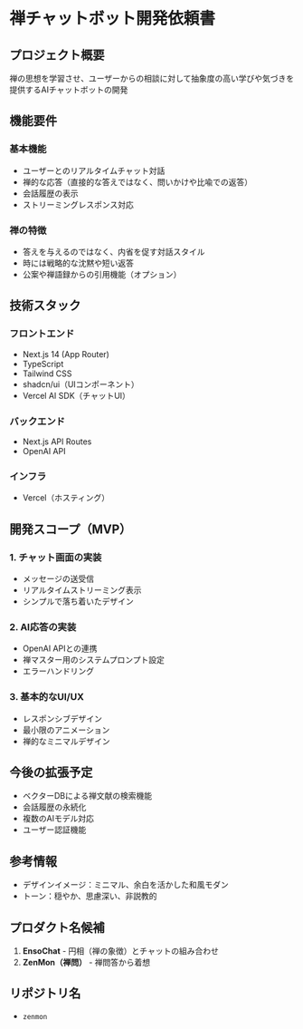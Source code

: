 # 禅チャットボット開発依頼書

## プロジェクト概要
禅の思想を学習させ、ユーザーからの相談に対して抽象度の高い学びや気づきを提供するAIチャットボットの開発

## 機能要件

### 基本機能
- ユーザーとのリアルタイムチャット対話
- 禅的な応答（直接的な答えではなく、問いかけや比喩での返答）
- 会話履歴の表示
- ストリーミングレスポンス対応

### 禅の特徴
- 答えを与えるのではなく、内省を促す対話スタイル
- 時には戦略的な沈黙や短い返答
- 公案や禅語録からの引用機能（オプション）

## 技術スタック

### フロントエンド
- Next.js 14 (App Router)
- TypeScript
- Tailwind CSS
- shadcn/ui（UIコンポーネント）
- Vercel AI SDK（チャットUI）

### バックエンド
- Next.js API Routes
- OpenAI API

### インフラ
- Vercel（ホスティング）

## 開発スコープ（MVP）

### 1. チャット画面の実装
- メッセージの送受信
- リアルタイムストリーミング表示
- シンプルで落ち着いたデザイン

### 2. AI応答の実装
- OpenAI APIとの連携
- 禅マスター用のシステムプロンプト設定
- エラーハンドリング

### 3. 基本的なUI/UX
- レスポンシブデザイン
- 最小限のアニメーション
- 禅的なミニマルデザイン

## 今後の拡張予定
- ベクターDBによる禅文献の検索機能
- 会話履歴の永続化
- 複数のAIモデル対応
- ユーザー認証機能

## 参考情報
- デザインイメージ：ミニマル、余白を活かした和風モダン
- トーン：穏やか、思慮深い、非説教的

## プロダクト名候補
1. **EnsoChat** - 円相（禅の象徴）とチャットの組み合わせ
2. **ZenMon（禅問）** - 禅問答から着想

## リポジトリ名
- `zenmon`